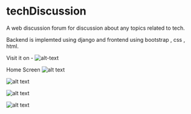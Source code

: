 # techDiscussion


A web discussion forum for discussion about any topics related to tech.


Backend is implemted using django and frontend using bootstrap , css , html.

Visit it on - ![alt-text](http://www.tech-discussion.com)


Home Screen 
![alt text](https://github.com/ankit-pn/techDiscussion/blob/master/ScreenShots/0.png?raw=true)

![alt text](https://github.com/ankit-pn/techDiscussion/blob/master/ScreenShots/1.png?raw=true)


![alt text](https://github.com/ankit-pn/techDiscussion/blob/master/ScreenShots/2.png?raw=true)

![alt text](https://github.com/ankit-pn/techDiscussion/blob/master/ScreenShots/3.png?raw=true)



